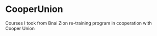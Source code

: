 CooperUnion
===========

Courses I took from Bnai Zion re-training program in cooperation with Cooper Union
